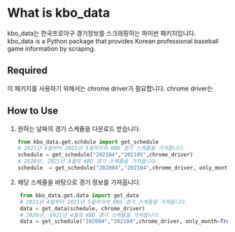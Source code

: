 # What is kbo_data

kbo_data는 한국프로야구 경기정보를 스크래핑하는 파이썬 패키지입니다.  
kbo_data is a Python package that provides Korean professional baseball game information by scraping.

## Required

이 패키지를 사용하기 위해서는 chrome driver가 필요합니다.
chrome driver는 

## How to Use

1. 원하는 날짜의 경기 스케쥴을 다운로드 받습니다.

    ```python
    from kbo_data.get.schdule import get_schedule
    # 2021년 4월부터 2021년 5월까지의 KBO 경기 스케쥴을 가져옵니다.
    schedule = get_schedule("202104","202105",chrome_driver)
    # 2020년, 2021년 4월의 KBO 경기 스케쥴을 가져옵니다.    
    schedule  = get_schedule("202004","202104",chrome_driver, only_month=True)
    ```

2. 해당 스케쥴을 바탕으로 경기 정보를 가져옵니다.

```python
    from kbo_data.get.data import get_data
    # 2021년 4월부터 2021년 5월까지의 KBO 경기 스케쥴을 가져옵니다.
    data = get_data(schedule, chrome_driver)
    # 2020년, 2021년 4월의 KBO 경기 스케쥴을 가져옵니다.    
    data = get_schedule("202004","202104",chrome_driver, only_month=True)
```
